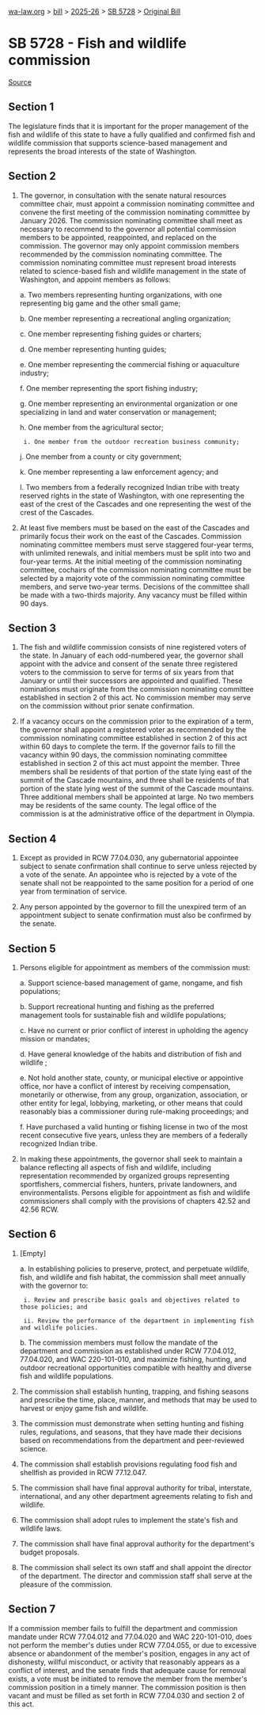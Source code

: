 [wa-law.org](/) > [bill](/bill/) > [2025-26](/bill/2025-26/) > [SB 5728](/bill/2025-26/sb/5728/) > [Original Bill](/bill/2025-26/sb/5728/1/)

# SB 5728 - Fish and wildlife commission

[Source](http://lawfilesext.leg.wa.gov/biennium/2025-26/Pdf/Bills/Senate%20Bills/5728.pdf)

## Section 1
The legislature finds that it is important for the proper management of the fish and wildlife of this state to have a fully qualified and confirmed fish and wildlife commission that supports science-based management and represents the broad interests of the state of Washington.

## Section 2
1. The governor, in consultation with the senate natural resources committee chair, must appoint a commission nominating committee and convene the first meeting of the commission nominating committee by January 2026. The commission nominating committee shall meet as necessary to recommend to the governor all potential commission members to be appointed, reappointed, and replaced on the commission. The governor may only appoint commission members recommended by the commission nominating committee. The commission nominating committee must represent broad interests related to science-based fish and wildlife management in the state of Washington, and appoint members as follows:

    a. Two members representing hunting organizations, with one representing big game and the other small game;

    b. One member representing a recreational angling organization;

    c. One member representing fishing guides or charters;

    d. One member representing hunting guides;

    e. One member representing the commercial fishing or aquaculture industry;

    f. One member representing the sport fishing industry;

    g. One member representing an environmental organization or one specializing in land and water conservation or management;

    h. One member from the agricultural sector;

        i. One member from the outdoor recreation business community;

    j. One member from a county or city government;

    k. One member representing a law enforcement agency; and

    l. Two members from a federally recognized Indian tribe with treaty reserved rights in the state of Washington, with one representing the east of the crest of the Cascades and one representing the west of the crest of the Cascades.

2. At least five members must be based on the east of the Cascades and primarily focus their work on the east of the Cascades. Commission nominating committee members must serve staggered four-year terms, with unlimited renewals, and initial members must be split into two and four-year terms. At the initial meeting of the commission nominating committee, cochairs of the commission nominating committee must be selected by a majority vote of the commission nominating committee members, and serve two-year terms. Decisions of the committee shall be made with a two-thirds majority. Any vacancy must be filled within 90 days.

## Section 3
1. The fish and wildlife commission consists of nine registered voters of the state. In January of each odd-numbered year, the governor shall appoint with the advice and consent of the senate three registered voters to the commission to serve for terms of six years from that January or until their successors are appointed and qualified. These nominations must originate from the commission nominating committee established in section 2 of this act. No commission member may serve on the commission without prior senate confirmation.

2. If a vacancy occurs on the commission prior to the expiration of a term, the governor shall appoint a registered voter as recommended by the commission nominating committee established in section 2 of this act within 60 days to complete the term. If the governor fails to fill the vacancy within 90 days, the commission nominating committee established in section 2 of this act must appoint the member. Three members shall be residents of that portion of the state lying east of the summit of the Cascade mountains, and three shall be residents of that portion of the state lying west of the summit of the Cascade mountains. Three additional members shall be appointed at large. No two members may be residents of the same county. The legal office of the commission is at the administrative office of the department in Olympia.

## Section 4
1. Except as provided in RCW 77.04.030, any gubernatorial appointee subject to senate confirmation shall continue to serve unless rejected by a vote of the senate. An appointee who is rejected by a vote of the senate shall not be reappointed to the same position for a period of one year from termination of service.

2. Any person appointed by the governor to fill the unexpired term of an appointment subject to senate confirmation must also be confirmed by the senate.

## Section 5
1. Persons eligible for appointment as members of the commission must:

    a. Support science-based management of game, nongame, and fish populations;

    b. Support recreational hunting and fishing as the preferred management tools for sustainable fish and wildlife populations;

    c. Have no current or prior conflict of interest in upholding the agency mission or mandates;

    d. Have general knowledge of the habits and distribution of fish and wildlife ;

    e. Not hold another state, county, or municipal elective or appointive office, nor have a conflict of interest by receiving compensation, monetarily or otherwise, from any group, organization, association, or other entity for legal, lobbying, marketing, or other means that could reasonably bias a commissioner during rule-making proceedings; and

    f. Have purchased a valid hunting or fishing license in two of the most recent consecutive five years, unless they are members of a federally recognized Indian tribe.

2. In making these appointments, the governor shall seek to maintain a balance reflecting all aspects of fish and wildlife, including representation recommended by organized groups representing sportfishers, commercial fishers, hunters, private landowners, and environmentalists. Persons eligible for appointment as fish and wildlife commissioners shall comply with the provisions of chapters 42.52 and 42.56 RCW.

## Section 6
1. [Empty]

    a. In establishing policies to preserve, protect, and perpetuate wildlife, fish, and wildlife and fish habitat, the commission shall meet annually with the governor to:

        i. Review and prescribe basic goals and objectives related to those policies; and

        ii. Review the performance of the department in implementing fish and wildlife policies.

    b. The commission members must follow the mandate of the department and commission as established under RCW 77.04.012, 77.04.020, and WAC 220-101-010, and maximize fishing, hunting, and outdoor recreational opportunities compatible with healthy and diverse fish and wildlife populations.

2. The commission shall establish hunting, trapping, and fishing seasons and prescribe the time, place, manner, and methods that may be used to harvest or enjoy game fish and wildlife.

3. The commission must demonstrate when setting hunting and fishing rules, regulations, and seasons, that they have made their decisions based on recommendations from the department and peer-reviewed science.

4. The commission shall establish provisions regulating food fish and shellfish as provided in RCW 77.12.047.

5. The commission shall have final approval authority for tribal, interstate, international, and any other department agreements relating to fish and wildlife.

6. The commission shall adopt rules to implement the state's fish and wildlife laws.

7. The commission shall have final approval authority for the department's budget proposals.

8. The commission shall select its own staff and shall appoint the director of the department. The director and commission staff shall serve at the pleasure of the commission.

## Section 7
If a commission member fails to fulfill the department and commission mandate under RCW 77.04.012 and 77.04.020 and WAC 220-101-010, does not perform the member's duties under RCW 77.04.055, or due to excessive absence or abandonment of the member's position, engages in any act of dishonesty, willful misconduct, or activity that reasonably appears as a conflict of interest, and the senate finds that adequate cause for removal exists, a vote must be initiated to remove the member from the member's commission position in a timely manner. The commission position is then vacant and must be filled as set forth in RCW 77.04.030 and section 2 of this act.
